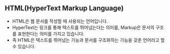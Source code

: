 HTML(HyperText Markup Language)
-----------------------------------
- HTML은 웹 문서를 작성할 때 사용되는 언어입니다.
- HyperText는 링크를 통해 텍스트를 뛰어넘는다는 의미를, Markup은 문서의 구조를 표현한다는 의미를 가지고 있습니다.
- 즉 HTML은 텍스트를 뛰어넘는 기능과 문서를 구조화하는 기능을 갖춘 언어라고 할 수 있습니다.

